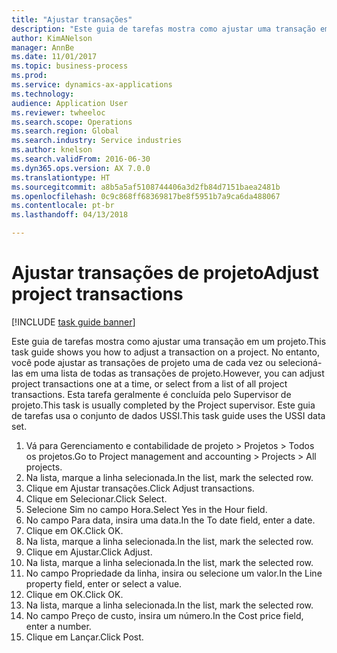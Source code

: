 ```yaml
--- 
title: "Ajustar transações"
description: "Este guia de tarefas mostra como ajustar uma transação em um projeto."
author: KimANelson
manager: AnnBe
ms.date: 11/01/2017
ms.topic: business-process
ms.prod: 
ms.service: dynamics-ax-applications
ms.technology: 
audience: Application User
ms.reviewer: twheeloc
ms.search.scope: Operations
ms.search.region: Global
ms.search.industry: Service industries
ms.author: knelson
ms.search.validFrom: 2016-06-30
ms.dyn365.ops.version: AX 7.0.0
ms.translationtype: HT
ms.sourcegitcommit: a8b5a5af5108744406a3d2fb84d7151baea2481b
ms.openlocfilehash: 0c9c868ff68369817be8f5951b7a9ca6da488067
ms.contentlocale: pt-br
ms.lasthandoff: 04/13/2018

---
```

# <a name="adjust-project-transactions"></a><span data-ttu-id="c577c-103">Ajustar transações de projeto</span><span class="sxs-lookup"><span data-stu-id="c577c-103">Adjust project transactions</span></span>

[!INCLUDE [task guide banner](../../includes/task-guide-banner.md)]

<span data-ttu-id="c577c-104">Este guia de tarefas mostra como ajustar uma transação em um projeto.</span><span class="sxs-lookup"><span data-stu-id="c577c-104">This task guide shows you how to adjust a transaction on a project.</span></span> <span data-ttu-id="c577c-105">No entanto, você pode ajustar as transações de projeto uma de cada vez ou selecioná-las em uma lista de todas as transações de projeto.</span><span class="sxs-lookup"><span data-stu-id="c577c-105">However, you can adjust project transactions one at a time, or select from a list of all project transactions.</span></span> <span data-ttu-id="c577c-106">Esta tarefa geralmente é concluída pelo Supervisor de projeto.</span><span class="sxs-lookup"><span data-stu-id="c577c-106">This task is usually completed by the Project supervisor.</span></span> <span data-ttu-id="c577c-107">Este guia de tarefas usa o conjunto de dados USSI.</span><span class="sxs-lookup"><span data-stu-id="c577c-107">This task guide uses the USSI data set.</span></span>

1. <span data-ttu-id="c577c-108">Vá para Gerenciamento e contabilidade de projeto > Projetos > Todos os projetos.</span><span class="sxs-lookup"><span data-stu-id="c577c-108">Go to Project management and accounting > Projects > All projects.</span></span> 
2. <span data-ttu-id="c577c-109">Na lista, marque a linha selecionada.</span><span class="sxs-lookup"><span data-stu-id="c577c-109">In the list, mark the selected row.</span></span> 
3. <span data-ttu-id="c577c-110">Clique em Ajustar transações.</span><span class="sxs-lookup"><span data-stu-id="c577c-110">Click Adjust transactions.</span></span> 
4. <span data-ttu-id="c577c-111">Clique em Selecionar.</span><span class="sxs-lookup"><span data-stu-id="c577c-111">Click Select.</span></span> 
5. <span data-ttu-id="c577c-112">Selecione Sim no campo Hora.</span><span class="sxs-lookup"><span data-stu-id="c577c-112">Select Yes in the Hour field.</span></span> 
6. <span data-ttu-id="c577c-113">No campo Para data, insira uma data.</span><span class="sxs-lookup"><span data-stu-id="c577c-113">In the To date field, enter a date.</span></span> 
7. <span data-ttu-id="c577c-114">Clique em OK.</span><span class="sxs-lookup"><span data-stu-id="c577c-114">Click OK.</span></span> 
8. <span data-ttu-id="c577c-115">Na lista, marque a linha selecionada.</span><span class="sxs-lookup"><span data-stu-id="c577c-115">In the list, mark the selected row.</span></span> 
9. <span data-ttu-id="c577c-116">Clique em Ajustar.</span><span class="sxs-lookup"><span data-stu-id="c577c-116">Click Adjust.</span></span> 
10. <span data-ttu-id="c577c-117">Na lista, marque a linha selecionada.</span><span class="sxs-lookup"><span data-stu-id="c577c-117">In the list, mark the selected row.</span></span> 
11. <span data-ttu-id="c577c-118">No campo Propriedade da linha, insira ou selecione um valor.</span><span class="sxs-lookup"><span data-stu-id="c577c-118">In the Line property field, enter or select a value.</span></span> 
12. <span data-ttu-id="c577c-119">Clique em OK.</span><span class="sxs-lookup"><span data-stu-id="c577c-119">Click OK.</span></span> 
13. <span data-ttu-id="c577c-120">Na lista, marque a linha selecionada.</span><span class="sxs-lookup"><span data-stu-id="c577c-120">In the list, mark the selected row.</span></span> 
14. <span data-ttu-id="c577c-121">No campo Preço de custo, insira um número.</span><span class="sxs-lookup"><span data-stu-id="c577c-121">In the Cost price field, enter a number.</span></span> 
15. <span data-ttu-id="c577c-122">Clique em Lançar.</span><span class="sxs-lookup"><span data-stu-id="c577c-122">Click Post.</span></span> 

